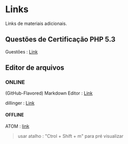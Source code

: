 # Links
Links de materiais adicionais.


## Questões de Certificação PHP 5.3 
Guestões : [Link](http://www.zendexam.com/question/)


## Editor de arquivos 

### ONLINE

(GitHub-Flavored) Markdown Editor : [Link](https://jbt.github.io/markdown-editor/#)

dillinger : [Link](http://dillinger.io/)

#### OFFLINE

ATOM : [link](https://atom.io/)

>usar atalho : "Ctrol + Shift + m" para pré visualizar
